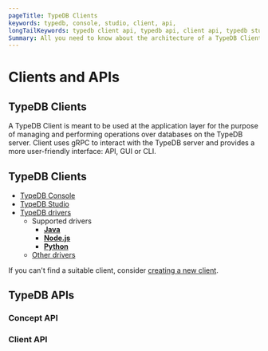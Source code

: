 ```yaml
---
pageTitle: TypeDB Clients
keywords: typedb, console, studio, client, api, 
longTailKeywords: typedb client api, typedb api, client api, typedb studio, typedb console
Summary: All you need to know about the architecture of a TypeDB Client.
---
```


# Clients and APIs

## TypeDB Clients

A TypeDB Client is meant to be used at the application layer for the purpose of managing and performing operations over 
databases on the TypeDB server. Client uses gRPC to interact with the TypeDB server and provides a more user-friendly interface: API, GUI or CLI.

<!---
List:
- Console, 
- Studio, 
- language clients, 
- other language clients
-->

## TypeDB Clients

- [TypeDB Console](../02-console/01-console.md)
- [TypeDB Studio](../07-studio/00-overview.md)
- [TypeDB drivers](../03-client-api/00-overview.md)
  - Supported drivers
    - [**Java**](../0001-typedb/02-dev/04c-java.md)
    - [**Node.js**](../0001-typedb/02-dev/04e-nodejs.md)
    - [**Python**](../0001-typedb/02-dev/04d-python.md)
  - [Other drivers](../0001-typedb/02-dev/04f-other-languages.md)

If you can't find a suitable client, consider [creating a new client](../0001-typedb/02-dev/04g-new-client.md).

## TypeDB APIs

### Concept API

### Client API
